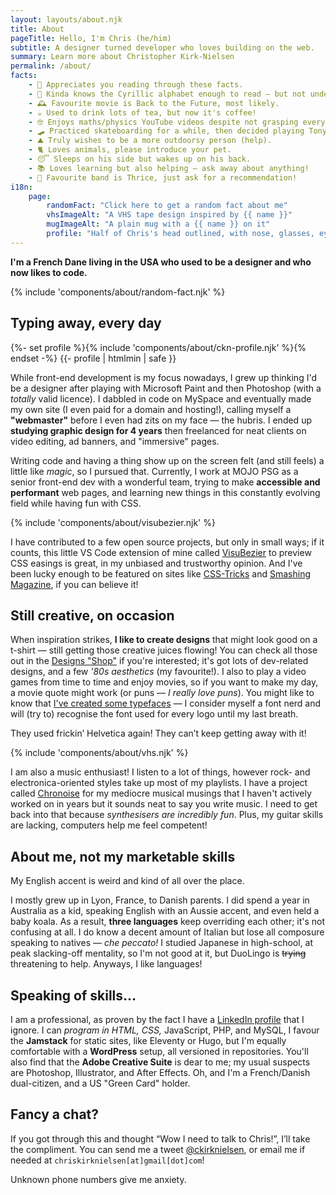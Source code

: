 ```yaml
---
layout: layouts/about.njk
title: About
pageTitle: Hello, I'm Chris (he/him)
subtitle: A designer turned developer who loves building on the web.
summary: Learn more about Christopher Kirk-Nielsen
permalink: /about/
facts:
    - 💜 Appreciates you reading through these facts.
    - 👀 Kinda knows the Cyrillic alphabet enough to read — but not understand — sentences.
    - 🕰 Favourite movie is Back to the Future, most likely.
    - ☕️ Used to drink lots of tea, but now it's coffee!
    - 🤓 Enjoys maths/physics YouTube videos despite not grasping everything.
    - 🛹 Practiced skateboarding for a while, then decided playing Tony Hawk was safer.
    - ⛰ Truly wishes to be a more outdoorsy person (help).
    - 🐈 Loves animals, please introduce your pet.
    - 😴 Sleeps on his side but wakes up on his back.
    - 📚 Loves learning but also helping — ask away about anything!
    - 🎸 Favourite band is Thrice, just ask for a recommendation!
i18n:
    page:
        randomFact: "Click here to get a random fact about me"
        vhsImageAlt: "A VHS tape design inspired by {{ name }}"
        mugImageAlt: "A plain mug with a {{ name }} on it"
        profile: "Half of Chris's head outlined, with nose, glasses, eyebrows and beard drawn"
---
```


**I'm a <span class="about-country" data-flag="🇫🇷" data-icon="🥖">French</span> <span class="about-country" data-flag="🇩🇰" data-icon="🧜‍♀️">Dane</span> living in the <span class="about-country" data-flag="🇺🇸" data-icon="🏈">USA</span> who used to be a designer and who now likes to code.**

{% include 'components/about/random-fact.njk' %}


## Typing away, every day

<div class="about-first">
{%- set profile %}{% include 'components/about/ckn-profile.njk' %}{% endset -%}
{{- profile | htmlmin | safe }}

While front-end development is my focus nowadays, I grew up thinking I'd be a designer after playing with Microsoft Paint and then Photoshop (with a *totally* valid licence). I dabbled in code on MySpace and eventually made my own site (I even paid for a domain and hosting!), calling myself a **"webmaster"** before I even had zits on my face — the hubris. I ended up **studying graphic design for 4 years** then freelanced for neat clients on video editing, ad banners, and "immersive" pages.

</div>

Writing code and having a thing show up on the screen felt (and still feels) a little like <em class="about-emoji" data-emoji="✨">magic</em>, so I pursued that. Currently, I work at MOJO PSG as a senior front-end dev with a wonderful team, trying to make **accessible and performant** web pages, and learning new things in this constantly evolving field while having fun with CSS.

{% include 'components/about/visubezier.njk' %}

<p data-about="opensource">
I have contributed to a few open source projects, but only in small ways; if it counts, this little VS Code extension of mine called <a href="https://marketplace.visualstudio.com/items?itemName=chriskirknielsen.visubezier">VisuBezier</a> to preview CSS easings is great, in my unbiased and trustworthy opinion. And I've been lucky enough to be featured on sites like <a href="https://css-tricks.com/author/chriskirknielsen/">CSS-Tricks</a> and <a href="https://www.smashingmagazine.com/author/chriskirknielsen/">Smashing Magazine</a>, if you can believe it!</p>
</p>

## Still creative, on occasion

<p data-about="creative">
When inspiration strikes, <strong>I like to create designs</strong> that might look good on a t-shirt — still getting those creative juices flowing! You can check all those out in the <a href="/designs/">Designs "Shop"</a> if you're interested; it's got lots of dev-related designs, and a few <em class="about-emoji" data-emoji="🌴">'80s aesthetics</em> (my favourite!). I also to play a video games from time to time and enjoy movies, so if you want to make my day, a movie quote might work (or puns — <em>I really love puns</em>). You might like to know that <a href="/fonts/">I've created some typefaces</a> — I consider myself a font nerd and will (try to) recognise the font used for every logo until my last breath.
</p>

<p class="about-quotebox">They used frickin’ Helvetica again! They can’t keep getting away with it!</p>

{% include 'components/about/vhs.njk' %}

I am also a music enthusiast! I listen to a lot of things, however rock- and electronica-oriented styles take up most of my playlists. I have a project called [Chronoise](https://chronoise.com) for my mediocre musical musings that I haven't actively worked on in years but it sounds neat to say you write music. I need to get back into that because *synthesisers are incredibly fun*. Plus, my guitar skills are lacking, computers help me feel competent!

## About me, not my marketable skills

<p class="about-quotebox" data-about="personal">My English accent is weird and kind of all over the place.</p>

<p>
I mostly grew up in Lyon, France, to Danish parents. I did spend a year in Australia as a kid, speaking English with an Aussie accent, and even held a baby koala. As a result, <strong>three languages</strong> keep overriding each other; it's not confusing at all. I do know a decent amount of Italian but lose all composure speaking to natives — <em lang="it" class="about-emoji" data-emoji="🤌">che peccato!</em> I studied Japanese in high-school, at peak slacking-off mentality, so I'm not good at it, but DuoLingo is <del>trying</del> threatening to help. Anyways, I like languages!
</p>

## Speaking of skills…

I am a professional, as proven by the fact I have a [LinkedIn profile](https://www.linkedin.com/in/chriskirknielsen/) that I ignore. I can *program in HTML, CSS,* JavaScript, PHP, and MySQL, I favour the **Jamstack** for static sites, like Eleventy or Hugo, but I'm equally comfortable with a **WordPress** setup, all versioned in repositories. You'll also find that the **Adobe Creative Suite** is dear to me; my usual suspects are Photoshop, Illustrator, and After Effects. Oh, and I'm a French/Danish dual-citizen, and a US "Green Card" holder.

## Fancy a chat?

<p data-about="contact">
If you got through this and thought “Wow I need to talk to Chris!”, I’ll take the compliment. You can send me a tweet <a href="https://twitter.com/ckirknielsen">@ckirknielsen</a>, or email me if needed at <code>chriskirknielsen[at]gmail[dot]com</code>!
</p>

<p class="about-quotebox">Unknown phone numbers give me anxiety.</p>